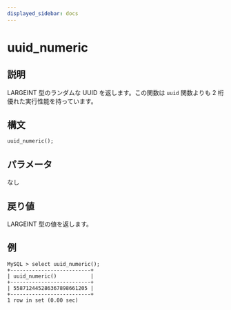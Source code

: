 ```yaml
---
displayed_sidebar: docs
---
```


# uuid_numeric

## 説明

LARGEINT 型のランダムな UUID を返します。この関数は `uuid` 関数よりも 2 桁優れた実行性能を持っています。

## 構文

```Haskell
uuid_numeric();
```

## パラメータ

なし

## 戻り値

LARGEINT 型の値を返します。

## 例

```Plain Text
MySQL > select uuid_numeric();
+--------------------------+
| uuid_numeric()           |
+--------------------------+
| 558712445286367898661205 |
+--------------------------+
1 row in set (0.00 sec)
```